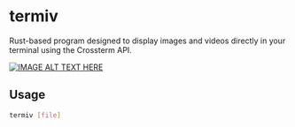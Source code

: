 # termiv
Rust-based program designed to display images and videos directly in your terminal using the Crossterm API. 

[![IMAGE ALT TEXT HERE](https://img.youtube.com/vi/YOUTUBE_VIDEO_ID_HERE/0.jpg)](https://www.youtube.com/watch?v=B4AHCPSNX1o)

## Usage
```bash
termiv [file]
```

